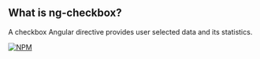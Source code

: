 ## What is ng-checkbox?

A checkbox Angular directive provides user selected data and its statistics.

[![NPM](https://nodei.co/npm/ng-checkbox.png?compact=true)](https://www.npmjs.com/package/ng-checkbox)